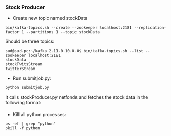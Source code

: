 ### Stock Producer
* Create new topic named stockData
```
bin/kafka-topics.sh --create --zookeeper localhost:2181 --replication-factor 1 --partitions 1 --topic stockData
```
Should be three topics:
```
sud@sud-pc:~/kafka_2.11-0.10.0.0$ bin/kafka-topics.sh --list --zookeeper localhost:2181
stockData
stockTwitsStream
twitterStream
```
* Run submitjob.py:
```
python submitjob.py
```
It calls stockProducer.py  netfonds and fetches the stock data in the following format:




####
* Kill all python processes:
```
ps -ef | grep "python"
pkill -f python
```